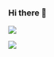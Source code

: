 ### Hi there 👋

<!--
**supermicrosoft/supermicrosoft** is a ✨ _special_ ✨ repository because its `README.md` (this file) appears on your GitHub profile.

Here are some ideas to get you started:

- 🔭 I’m currently working on ...
- 🌱 I’m currently learning ...
- 👯 I’m looking to collaborate on ...
- 🤔 I’m looking for help with ...
- 💬 Ask me about ...
- 📫 How to reach me: ...
- 😄 Pronouns: ...
- ⚡ Fun fact: ...
-->

<img src="https://img.shields.io/badge/LOVE-EA4AAA?style=for-the-badge&logo=GitHub Sponsors&logoColor=white">

<a href="https://github.com/supermicrosoft" target="_blank"><img src="https://img.shields.io/badge/Love-EA4AAA?style=for-the-badge&logo=GitHub Sponsors&logoColor=white"/></a>

